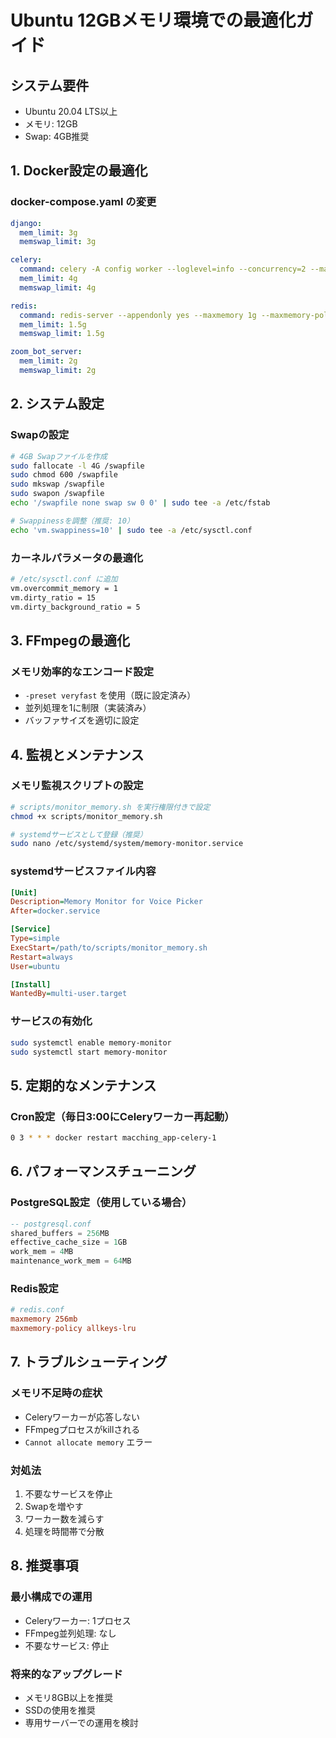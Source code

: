# Ubuntu 12GBメモリ環境での最適化ガイド

## システム要件
- Ubuntu 20.04 LTS以上
- メモリ: 12GB
- Swap: 4GB推奨

## 1. Docker設定の最適化

### docker-compose.yaml の変更
```yaml
django:
  mem_limit: 3g
  memswap_limit: 3g

celery:
  command: celery -A config worker --loglevel=info --concurrency=2 --max-memory-per-child=2000000
  mem_limit: 4g
  memswap_limit: 4g

redis:
  command: redis-server --appendonly yes --maxmemory 1g --maxmemory-policy allkeys-lru
  mem_limit: 1.5g
  memswap_limit: 1.5g

zoom_bot_server:
  mem_limit: 2g
  memswap_limit: 2g
```

## 2. システム設定

### Swapの設定
```bash
# 4GB Swapファイルを作成
sudo fallocate -l 4G /swapfile
sudo chmod 600 /swapfile
sudo mkswap /swapfile
sudo swapon /swapfile
echo '/swapfile none swap sw 0 0' | sudo tee -a /etc/fstab

# Swappinessを調整（推奨: 10）
echo 'vm.swappiness=10' | sudo tee -a /etc/sysctl.conf
```

### カーネルパラメータの最適化
```bash
# /etc/sysctl.conf に追加
vm.overcommit_memory = 1
vm.dirty_ratio = 15
vm.dirty_background_ratio = 5
```

## 3. FFmpegの最適化

### メモリ効率的なエンコード設定
- `-preset veryfast` を使用（既に設定済み）
- 並列処理を1に制限（実装済み）
- バッファサイズを適切に設定

## 4. 監視とメンテナンス

### メモリ監視スクリプトの設定
```bash
# scripts/monitor_memory.sh を実行権限付きで設定
chmod +x scripts/monitor_memory.sh

# systemdサービスとして登録（推奨）
sudo nano /etc/systemd/system/memory-monitor.service
```

### systemdサービスファイル内容
```ini
[Unit]
Description=Memory Monitor for Voice Picker
After=docker.service

[Service]
Type=simple
ExecStart=/path/to/scripts/monitor_memory.sh
Restart=always
User=ubuntu

[Install]
WantedBy=multi-user.target
```

### サービスの有効化
```bash
sudo systemctl enable memory-monitor
sudo systemctl start memory-monitor
```

## 5. 定期的なメンテナンス

### Cron設定（毎日3:00にCeleryワーカー再起動）
```bash
0 3 * * * docker restart macching_app-celery-1
```

## 6. パフォーマンスチューニング

### PostgreSQL設定（使用している場合）
```sql
-- postgresql.conf
shared_buffers = 256MB
effective_cache_size = 1GB
work_mem = 4MB
maintenance_work_mem = 64MB
```

### Redis設定
```conf
# redis.conf
maxmemory 256mb
maxmemory-policy allkeys-lru
```

## 7. トラブルシューティング

### メモリ不足時の症状
- Celeryワーカーが応答しない
- FFmpegプロセスがkillされる
- `Cannot allocate memory` エラー

### 対処法
1. 不要なサービスを停止
2. Swapを増やす
3. ワーカー数を減らす
4. 処理を時間帯で分散

## 8. 推奨事項

### 最小構成での運用
- Celeryワーカー: 1プロセス
- FFmpeg並列処理: なし
- 不要なサービス: 停止

### 将来的なアップグレード
- メモリ8GB以上を推奨
- SSDの使用を推奨
- 専用サーバーでの運用を検討